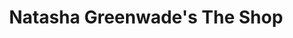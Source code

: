 ---
title: "Natasha Greenwade's The Shop"
url: /ashland/natasha-greenwades-the-shop/
shop: tattoo
---